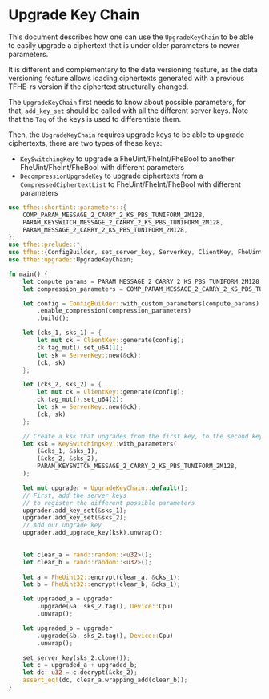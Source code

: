 # Upgrade Key Chain

This document describes how one can use the `UpgradeKeyChain` to be able to
easily upgrade a ciphertext that is under older parameters to newer parameters.

It is different and complementary to the data versioning feature, as the
data versioning feature allows loading ciphertexts generated
with a previous TFHE-rs version if the ciphertext structurally changed.


The `UpgradeKeyChain` first needs to know about possible parameters, for that,
`add_key_set` should be called with all the different server keys.
Note that the `Tag` of the keys is used to differentiate them.

Then, the `UpgradeKeyChain` requires upgrade keys to be able to upgrade ciphertexts,
there are two types of these keys:
- `KeySwitchingKey` to upgrade a FheUint/FheInt/FheBool to another FheUint/FheInt/FheBool with different parameters
- `DecompressionUpgradeKey` to upgrade ciphertexts from a `CompressedCiphertextList` to FheUint/FheInt/FheBool with different parameters


```rust
use tfhe::shortint::parameters::{
    COMP_PARAM_MESSAGE_2_CARRY_2_KS_PBS_TUNIFORM_2M128,
    PARAM_KEYSWITCH_MESSAGE_2_CARRY_2_KS_PBS_TUNIFORM_2M128,
    PARAM_MESSAGE_2_CARRY_2_KS_PBS_TUNIFORM_2M128,
};
use tfhe::prelude::*;
use tfhe::{ConfigBuilder, set_server_key, ServerKey, ClientKey, FheUint32, KeySwitchingKey, Device};
use tfhe::upgrade::UpgradeKeyChain;

fn main() {
    let compute_params = PARAM_MESSAGE_2_CARRY_2_KS_PBS_TUNIFORM_2M128;
    let compression_parameters = COMP_PARAM_MESSAGE_2_CARRY_2_KS_PBS_TUNIFORM_2M128;

    let config = ConfigBuilder::with_custom_parameters(compute_params)
        .enable_compression(compression_parameters)
        .build();

    let (cks_1, sks_1) = {
        let mut ck = ClientKey::generate(config);
        ck.tag_mut().set_u64(1);
        let sk = ServerKey::new(&ck);
        (ck, sk)
    };

    let (cks_2, sks_2) = {
        let mut ck = ClientKey::generate(config);
        ck.tag_mut().set_u64(2);
        let sk = ServerKey::new(&ck);
        (ck, sk)
    };

    // Create a ksk that upgrades from the first key, to the second key
    let ksk = KeySwitchingKey::with_parameters(
        (&cks_1, &sks_1),
        (&cks_2, &sks_2),
        PARAM_KEYSWITCH_MESSAGE_2_CARRY_2_KS_PBS_TUNIFORM_2M128,
    );

    let mut upgrader = UpgradeKeyChain::default();
    // First, add the server keys
    // to register the different possible parameters
    upgrader.add_key_set(&sks_1);
    upgrader.add_key_set(&sks_2);
    // Add our upgrade key
    upgrader.add_upgrade_key(ksk).unwrap();
    

    let clear_a = rand::random::<u32>();
    let clear_b = rand::random::<u32>();
    
    let a = FheUint32::encrypt(clear_a, &cks_1);
    let b = FheUint32::encrypt(clear_b, &cks_1);

    let upgraded_a = upgrader
        .upgrade(&a, sks_2.tag(), Device::Cpu)
        .unwrap();

    let upgraded_b = upgrader
        .upgrade(&b, sks_2.tag(), Device::Cpu)
        .unwrap();

    set_server_key(sks_2.clone());
    let c = upgraded_a + upgraded_b;
    let dc: u32 = c.decrypt(&cks_2);
    assert_eq!(dc, clear_a.wrapping_add(clear_b));
}
```
